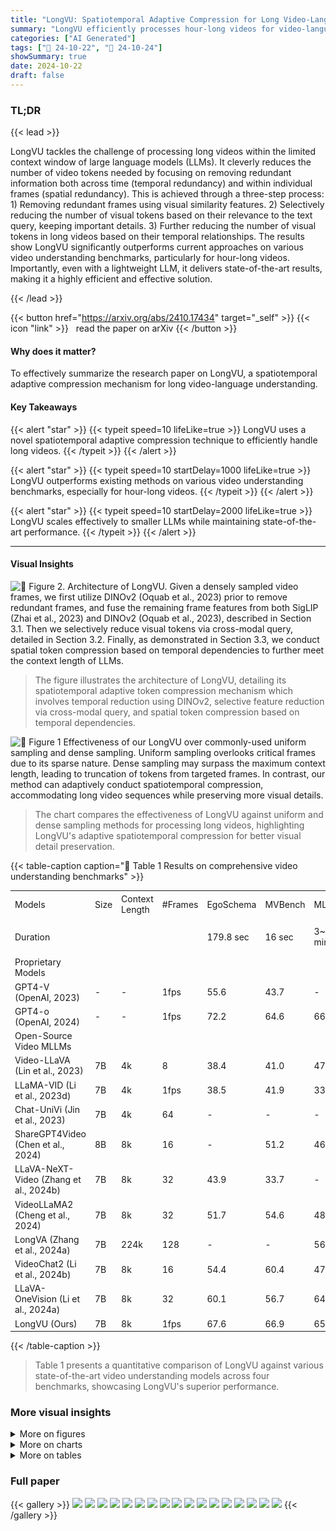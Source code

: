 ```yaml
---
title: "LongVU: Spatiotemporal Adaptive Compression for Long Video-Language Understanding"
summary: "LongVU efficiently processes hour-long videos for video-language understanding by adaptively compressing spatiotemporal redundancies, surpassing existing methods."
categories: ["AI Generated"]
tags: ["🔖 24-10-22", "🤗 24-10-24"]
showSummary: true
date: 2024-10-22
draft: false
---
```


### TL;DR


{{< lead >}}

LongVU tackles the challenge of processing long videos within the limited context window of large language models (LLMs).  It cleverly reduces the number of video tokens needed by focusing on removing redundant information both across time (temporal redundancy) and within individual frames (spatial redundancy). This is achieved through a three-step process: 1) Removing redundant frames using visual similarity features. 2) Selectively reducing the number of visual tokens based on their relevance to the text query, keeping important details. 3) Further reducing the number of visual tokens in long videos based on their temporal relationships.  The results show LongVU significantly outperforms current approaches on various video understanding benchmarks, particularly for hour-long videos. Importantly, even with a lightweight LLM, it delivers state-of-the-art results, making it a highly efficient and effective solution.

{{< /lead >}}


{{< button href="https://arxiv.org/abs/2410.17434" target="_self" >}}
{{< icon "link" >}} &nbsp; read the paper on arXiv
{{< /button >}}

#### Why does it matter?
To effectively summarize the research paper on LongVU, a spatiotemporal adaptive compression mechanism for long video-language understanding.
#### Key Takeaways

{{< alert "star" >}}
{{< typeit speed=10 lifeLike=true >}} LongVU uses a novel spatiotemporal adaptive compression technique to efficiently handle long videos. {{< /typeit >}}
{{< /alert >}}

{{< alert "star" >}}
{{< typeit speed=10 startDelay=1000 lifeLike=true >}} LongVU outperforms existing methods on various video understanding benchmarks, especially for hour-long videos. {{< /typeit >}}
{{< /alert >}}

{{< alert "star" >}}
{{< typeit speed=10 startDelay=2000 lifeLike=true >}} LongVU scales effectively to smaller LLMs while maintaining state-of-the-art performance. {{< /typeit >}}
{{< /alert >}}

------
#### Visual Insights



![](figures/figures_4_0.png "🔼 Figure 2. Architecture of LongVU. Given a densely sampled video frames, we first utilize DINOv2 (Oquab et al., 2023) prior to remove redundant frames, and fuse the remaining frame features from both SigLIP (Zhai et al., 2023) and DINOv2 (Oquab et al., 2023), described in Section 3.1. Then we selectively reduce visual tokens via cross-modal query, detailed in Section 3.2. Finally, as demonstrated in Section 3.3, we conduct spatial token compression based on temporal dependencies to further meet the context length of LLMs.")

> The figure illustrates the architecture of LongVU, detailing its spatiotemporal adaptive token compression mechanism which involves temporal reduction using DINOv2, selective feature reduction via cross-modal query, and spatial token compression based on temporal dependencies.





![](charts/charts_2_0.png "🔼 Figure 1 Effectiveness of our LongVU over commonly-used uniform sampling and dense sampling. Uniform sampling overlooks critical frames due to its sparse nature. Dense sampling may surpass the maximum context length, leading to truncation of tokens from targeted frames. In contrast, our method can adaptively conduct spatiotemporal compression, accommodating long video sequences while preserving more visual details.")

> The chart compares the effectiveness of LongVU against uniform and dense sampling methods for processing long videos, highlighting LongVU's adaptive spatiotemporal compression for better visual detail preservation.





{{< table-caption caption="🔽 Table 1 Results on comprehensive video understanding benchmarks" >}}
<table id='5' style='font-size:14px'><tr><td rowspan="2">Models</td><td rowspan="2">Size</td><td rowspan="2">Context Length</td><td rowspan="2">#Frames</td><td rowspan="2">EgoSchema</td><td rowspan="2">MVBench</td><td rowspan="2">MLVU</td><td colspan="2">VideoMME</td></tr><tr><td>Overall</td><td>Long</td></tr><tr><td>Duration</td><td></td><td></td><td></td><td>179.8 sec</td><td>16 sec</td><td>3~120 min</td><td>1〜60 min</td><td>30〜60 min</td></tr><tr><td>Proprietary Models</td><td></td><td></td><td></td><td></td><td></td><td></td><td></td><td></td></tr><tr><td>GPT4-V (OpenAI, 2023)</td><td>-</td><td>-</td><td>1fps</td><td>55.6</td><td>43.7</td><td>-</td><td>60.7</td><td>56.9</td></tr><tr><td>GPT4-o (OpenAI, 2024)</td><td>-</td><td>-</td><td>1fps</td><td>72.2</td><td>64.6</td><td>66.2</td><td>77.2</td><td>72.1</td></tr><tr><td>Open-Source Video MLLMs</td><td></td><td></td><td></td><td></td><td></td><td></td><td></td><td></td></tr><tr><td>Video-LLaVA (Lin et al., 2023)</td><td>7B</td><td>4k</td><td>8</td><td>38.4</td><td>41.0</td><td>47.3</td><td>40.4</td><td>38.1</td></tr><tr><td>LLaMA-VID (Li et al., 2023d)</td><td>7B</td><td>4k</td><td>1fps</td><td>38.5</td><td>41.9</td><td>33.2</td><td>-</td><td>-</td></tr><tr><td>Chat-UniVi (Jin et al., 2023)</td><td>7B</td><td>4k</td><td>64</td><td>-</td><td>-</td><td>-</td><td>45.9</td><td>41.8</td></tr><tr><td>ShareGPT4Video (Chen et al., 2024)</td><td>8B</td><td>8k</td><td>16</td><td>-</td><td>51.2</td><td>46.4</td><td>43.6</td><td>37.9</td></tr><tr><td>LLaVA-NeXT-Video (Zhang et al., 2024b)</td><td>7B</td><td>8k</td><td>32</td><td>43.9</td><td>33.7</td><td>-</td><td>46.5</td><td>-</td></tr><tr><td>VideoLLaMA2 (Cheng et al., 2024)</td><td>7B</td><td>8k</td><td>32</td><td>51.7</td><td>54.6</td><td>48.5</td><td>46.6</td><td>43.8</td></tr><tr><td>LongVA (Zhang et al., 2024a)</td><td>7B</td><td>224k</td><td>128</td><td>-</td><td>-</td><td>56.3</td><td>54.3</td><td>47.6</td></tr><tr><td>VideoChat2 (Li et al., 2024b)</td><td>7B</td><td>8k</td><td>16</td><td>54.4</td><td>60.4</td><td>47.9</td><td>54.6</td><td>39.2</td></tr><tr><td>LLaVA-OneVision (Li et al., 2024a)</td><td>7B</td><td>8k</td><td>32</td><td>60.1</td><td>56.7</td><td>64.7</td><td>58.2</td><td>46.7</td></tr><tr><td>LongVU (Ours)</td><td>7B</td><td>8k</td><td>1fps</td><td>67.6</td><td>66.9</td><td>65.4</td><td>60.6</td><td>59.5</td></tr></table>{{< /table-caption >}}

> Table 1 presents a quantitative comparison of LongVU against various state-of-the-art video understanding models across four benchmarks, showcasing LongVU's superior performance.



### More visual insights

<details>
<summary>More on figures
</summary>


![](figures/figures_8_1.png "🔼 Figure 3 Examples for various video understanding capabilities of LongVU model. We showcase that our LongVU is able to complete different types of video understanding tasks.")

> Figure 3 shows examples of LongVU's capabilities in various video understanding tasks, such as spatial-temporal orientation awareness, detailed description, action counting, and hour-long video understanding.


![](figures/figures_8_2.png "🔼 Figure 2. Architecture of LongVU. Given a densely sampled video frames, we first utilize DINOv2 (Oquab et al., 2023) prior to remove redundant frames, and fuse the remaining frame features from both SigLIP (Zhai et al., 2023) and DINOv2 (Oquab et al., 2023), described in Section 3.1. Then we selectively reduce visual tokens via cross-modal query, detailed in Section 3.2. Finally, as demonstrated in Section 3.3, we conduct spatial token compression based on temporal dependencies to further meet the context length of LLMs.")

> The figure illustrates the architecture of LongVU, a spatiotemporal adaptive compression mechanism for processing long videos.


![](figures/figures_16_0.png "🔼 Figure 6. Similarity comparison between SigLIP (Zhai et al., 2023) and DINOv2 (Oquab et al., 2023) features. The similarity is calculated between the first frame and the remainings. DINO concentrating on vision centric task effectively capture subtle frame differences compared with SigLIP (Zhai et al., 2023) which is aligned on semantic space.")

> The figure shows a comparison of feature similarity between SigLIP and DINOv2, illustrating DINOv2's superior ability to capture subtle frame differences due to its focus on visual-centric tasks.


</details>



<details>
<summary>More on charts
</summary>


![](charts/charts_10_0.png "🔼 Figure 4 We randomly sample hundreds of videos to demonstrate the frames/tokens level reduction rate. (a) The number of frames before/after temporal reduction based on DINOv2 features (Section 3.1). (b) The number of tokens before/after spatial token compression (Section 3.3).")

> The chart displays the number of frames and tokens before and after temporal and spatial reduction, respectively, demonstrating the effectiveness of the proposed compression method.


![](charts/charts_10_1.png "🔼 Figure 7 Needle-In-A-Video-Haystack results. Our spatiotemporal adaptive token compression scheme improves the score for locating the needle frame.")

> The heatmap visualizes the performance of different models (with and without different components) on the needle-in-a-haystack task, showing the impact of the spatiotemporal compression strategy.


![](charts/charts_10_2.png "🔼 Figure 7 Needle-In-A-Video-Haystack results. Our spatiotemporal adaptive token compression scheme improves the score for locating the needle frame.")

> The heatmap visualizes the performance of the needle-in-a-haystack task under different video lengths and compression strategies, showing improved performance with the proposed spatiotemporal adaptive token compression.


![](charts/charts_17_0.png "🔼 Figure 7 Needle-In-A-Video-Haystack results. Our spatiotemporal adaptive token compression scheme improves the score for locating the needle frame.")

> The heatmap shows the performance of different methods for locating a needle frame in a video with varying lengths and depths.


</details>



<details>
<summary>More on tables
</summary>


{{< table-caption caption="🔽 Table 2 Results of small-size video language models across video understanding benchmarks." >}}
<table id='3' style='font-size:14px'><tr><td rowspan="2">Models</td><td rowspan="2">EgoSchema</td><td rowspan="2">MVBench</td><td colspan="2">VideoMME</td><td rowspan="2">MLVU</td></tr><tr><td>Overall</td><td>Long</td></tr><tr><td>InternVL2 (InternLM2-1.8B) (OpenGVLab, 2024)</td><td>-</td><td>60.2</td><td>47.3</td><td>42.6</td><td>-</td></tr><tr><td>VideoChat2 (Phi-3-mini-4B) (Li et al., 2024b)</td><td>56.7</td><td>55.1</td><td>-</td><td>-</td><td>-</td></tr><tr><td>Phi-3.5-vision-instruct (Phi-3-mini-4B) (Abdin et al., 2024)</td><td>-</td><td>-</td><td>50.8</td><td>43.8</td><td>-</td></tr><tr><td>LongVU (Ours) (Llama3.2-3B)</td><td>59.1</td><td>60.9</td><td>51.5</td><td>47.2</td><td>55.9</td></tr></table>{{< /table-caption >}}

> Table 2 presents the performance comparison of several small-size video language models on various video understanding benchmarks, including EgoSchema, MVBench, VideoMME (Overall and Long subsets), and MLVU.


{{< table-caption caption="🔽 Table 3 Ablation studies of number of tokens per frame, different context lengths, and our spatiotemporal compression components." >}}
<table id='2' style='font-size:16px'><tr><td>Methods</td><td>Context Length</td><td>#Tokens</td><td>EgoSchema</td><td>VideoMME</td><td>MLVU</td></tr><tr><td>Uniform</td><td>16k</td><td>144</td><td>67.12</td><td>60.01</td><td>64.70</td></tr><tr><td>DINO</td><td>16k</td><td>144</td><td>67.34</td><td>61.25</td><td>64.83</td></tr><tr><td>Uniform</td><td>8k</td><td>64</td><td>66.84</td><td>57.56</td><td>60.87</td></tr><tr><td>Uniform</td><td>8k</td><td>144</td><td>66.28</td><td>58.84</td><td>63.28</td></tr><tr><td>SigLIP</td><td>8k</td><td>64</td><td>66.04</td><td>58.63</td><td>62.17</td></tr><tr><td>DINO</td><td>8k</td><td>64</td><td>66.20</td><td>59.90</td><td>62.54</td></tr><tr><td>DINO + Query</td><td>8k</td><td>64,  144</td><td>67.30</td><td>60.08</td><td>65.05</td></tr><tr><td>DINO + Query + STC (default)</td><td>8k</td><td>dynamic</td><td>67.62</td><td>60.56</td><td>65.44</td></tr></table>{{< /table-caption >}}

> Table 3 shows the ablation study of the number of tokens per frame, different context lengths, and the spatiotemporal compression components of the proposed model LongVU, comparing their performance on EgoSchema, VideoMME, and MLVU benchmarks.


{{< table-caption caption="🔽 Table 4 Ablation study on each subtask in MLVU (Zhou et al., 2024)." >}}
<table id='4' style='font-size:16px'><tr><td>Stratgy</td><td>count</td><td>ego</td><td>needle</td><td>order</td><td>plotQA</td><td>anomaly</td><td>reasoning</td><td>Avg</td></tr><tr><td>DINO</td><td>24.15</td><td>59.09</td><td>68.16</td><td>52.89</td><td>71.24</td><td>74.00</td><td>86.36</td><td>62.54</td></tr><tr><td>DINO+Query</td><td>28.98</td><td>55.39</td><td>78.87</td><td>56.37</td><td>72.35</td><td>75.50</td><td>87.87</td><td>65.05</td></tr><tr><td>DINO+Query+STC (default)</td><td>28.98</td><td>59.37</td><td>76.33</td><td>58.30</td><td>71.61</td><td>76.00</td><td>87.50</td><td>65.44</td></tr></table>{{< /table-caption >}}

> The table presents ablation study results on each subtask of the MLVU benchmark, comparing different strategies for spatiotemporal compression.


{{< table-caption caption="🔽 Table 1 Results on comprehensive video understanding benchmarks" >}}
<table id='7' style='font-size:20px'><tr><td>Model</td><td>Short</td><td>Medium</td><td>Long</td><td>Overall</td><td>Reduction rate</td></tr><tr><td>1st frame in sliding window (default)</td><td>64.7</td><td>58.2</td><td>59.5</td><td>60.9</td><td>55.47%</td></tr><tr><td>(K/2)th frame in sliding window</td><td>64.7</td><td>58.7</td><td>58.6</td><td>60.7</td><td>54.97%</td></tr><tr><td>frame with high changes</td><td>64.7</td><td>58.2</td><td>58.3</td><td>60.4</td><td>55.62%</td></tr></table>{{< /table-caption >}}

> Table 1 presents the quantitative results of LongVU and other video understanding models across various benchmarks, including EgoSchema, MVBench, VideoMME, and MLVU, showing LongVU's superior performance.


{{< table-caption caption="🔽 Table 6 Training data statistics." >}}
<table id='3' style='font-size:14px'><tr><td>Modality</td><td>Task</td><td># Samples</td><td>Dataset</td></tr><tr><td>Image-Text</td><td>Single-Image</td><td>3.2M</td><td>LLaVA-OneVision</td></tr><tr><td rowspan="4">Video-Text</td><td>Captioning</td><td>43K</td><td>TextVR, MovieChat, YouCook2</td></tr><tr><td>Classification</td><td>1K</td><td>Kinetics-710</td></tr><tr><td>VQA</td><td>424K</td><td>NExTQA, CLEVRER, EgoQA, TGIF, WebVidQA, DiDeMo</td></tr><tr><td>Instruction</td><td>85K</td><td>ShareGPT4Video</td></tr></table>{{< /table-caption >}}

> Table 6 presents the training data statistics, including the modality, task, number of samples, and datasets used for training the LongVU model.


{{< table-caption caption="🔽 Table 1 Results on comprehensive video understanding benchmarks" >}}
<table id='5' style='font-size:16px'><tr><td>Model</td><td>Size</td><td>Frames</td><td>Short</td><td>Medium</td><td>Long</td><td>Overall</td></tr><tr><td>Video-LLa VA (Lin et al., 2023)</td><td>7B</td><td>8</td><td>46.1</td><td>40.7</td><td>38.1</td><td>41.6</td></tr><tr><td>ShareGPT4Video (Chen et al., 2024)</td><td>8B</td><td>16</td><td>53.6</td><td>39.3</td><td>37.9</td><td>43.6</td></tr><tr><td>Chat- Univi-v1.5 (Jin et al., 2023)</td><td>7B</td><td>64</td><td>51.2</td><td>44.6</td><td>41.8</td><td>45.9</td></tr><tr><td>VideoLLaMA2 (Cheng et al., 2024)</td><td>7B</td><td>16</td><td>59.4</td><td>47.6</td><td>43.8</td><td>50.3</td></tr><tr><td>VideoChat2 (Li et al., 2024b)</td><td>7B</td><td>16</td><td>52.8</td><td>39.4</td><td>39.2</td><td>43.8</td></tr><tr><td>LongVA (Zhang et al., 2024a)</td><td>7B</td><td>128</td><td>61.6</td><td>50.4</td><td>47.6</td><td>54.3</td></tr><tr><td>LLaVA-OneVision (Li et al., 2024a)</td><td>7B</td><td>32</td><td>69.1</td><td>53.3</td><td>46.7</td><td>58.2</td></tr><tr><td>LongVU (Ours)</td><td>7B</td><td>1fps</td><td>64.7</td><td>58.2</td><td>59.5</td><td>60.9</td></tr></table>{{< /table-caption >}}

> Table 1 presents the quantitative results of various video understanding models on four benchmarks, including proprietary and open-source models,  comparing their performance across different video lengths.


{{< table-caption caption="🔽 Table 8 Ablation study on with or without FPE." >}}
<table id='1' style='font-size:18px'><tr><td>Methods</td><td>Context Length</td><td>#Tokens</td><td>EgoSchema</td><td>VideoMME</td><td>MLVU</td></tr><tr><td>DINO + Query</td><td>8k</td><td>64, / 144</td><td>67.30</td><td>60.08</td><td>65.05</td></tr><tr><td>DINO + Query + STC (default)</td><td>8k</td><td>dynamic</td><td>67.62</td><td>60.56</td><td>65.44</td></tr><tr><td>DINO + Query + STC + FPE</td><td>8k</td><td>dynamic</td><td>67.87</td><td>60.89</td><td>64.56</td></tr></table>{{< /table-caption >}}

> The table shows the ablation study of the model with or without Frame Positional Encoding (FPE) on EgoSchema, VideoMME, and MLVU datasets.


{{< table-caption caption="🔽 Table 9 Strategy ablations on each subtask in MLVU (Zhou et al., 2024)." >}}
<table id='3' style='font-size:18px'><tr><td>Stratgy</td><td>count</td><td>ego</td><td>needle</td><td>order</td><td>plotQA</td><td>anomaly</td><td>reasoning</td><td>Avg</td></tr><tr><td>DINO</td><td>24.15</td><td>59.09</td><td>68.16</td><td>52.89</td><td>71.24</td><td>74.0</td><td>86.36</td><td>62.54</td></tr><tr><td>DINO+Query</td><td>28.98</td><td>55.39</td><td>78.87</td><td>56.37</td><td>72.35</td><td>75.5</td><td>87.87</td><td>65.05</td></tr><tr><td>DINO +Query+STC (default)</td><td>28.98</td><td>59.37</td><td>76.33</td><td>58.30</td><td>71.61</td><td>76.0</td><td>87.50</td><td>65.44</td></tr><tr><td>DINO + Query+STC+ FPE</td><td>29.46</td><td>60.79</td><td>74.08</td><td>52.12</td><td>71.79</td><td>74.5</td><td>86.74</td><td>64.56</td></tr></table>{{< /table-caption >}}

> Table 9 shows the ablation study of each subtask in MLVU (Zhou et al., 2024) using different strategies for spatial token compression.


{{< table-caption caption="🔽 Table 1 Results on comprehensive video understanding benchmarks" >}}
<table id='3' style='font-size:18px'><tr><td>Model</td><td>SQA-IMG</td><td>MMVP</td><td>POPE</td><td>RealWorldQA</td></tr><tr><td>Before video SFT</td><td>95.44</td><td>51.33</td><td>86.65</td><td>61.06</td></tr><tr><td>After video SFT</td><td>83.94</td><td>32.00</td><td>81.23</td><td>47.65</td></tr></table>{{< /table-caption >}}

> Table 1 presents the performance comparison of LongVU against various video understanding models across four benchmarks (EgoSchema, MVBench, VideoMME, and MLVU), showing its superior performance, especially in long-video tasks.


</details>


### Full paper

{{< gallery >}}
<img src="paper_images/1.png" class="grid-w50 md:grid-w33 xl:grid-w25" />
<img src="paper_images/2.png" class="grid-w50 md:grid-w33 xl:grid-w25" />
<img src="paper_images/3.png" class="grid-w50 md:grid-w33 xl:grid-w25" />
<img src="paper_images/4.png" class="grid-w50 md:grid-w33 xl:grid-w25" />
<img src="paper_images/5.png" class="grid-w50 md:grid-w33 xl:grid-w25" />
<img src="paper_images/6.png" class="grid-w50 md:grid-w33 xl:grid-w25" />
<img src="paper_images/7.png" class="grid-w50 md:grid-w33 xl:grid-w25" />
<img src="paper_images/8.png" class="grid-w50 md:grid-w33 xl:grid-w25" />
<img src="paper_images/9.png" class="grid-w50 md:grid-w33 xl:grid-w25" />
<img src="paper_images/10.png" class="grid-w50 md:grid-w33 xl:grid-w25" />
<img src="paper_images/11.png" class="grid-w50 md:grid-w33 xl:grid-w25" />
<img src="paper_images/12.png" class="grid-w50 md:grid-w33 xl:grid-w25" />
<img src="paper_images/13.png" class="grid-w50 md:grid-w33 xl:grid-w25" />
<img src="paper_images/14.png" class="grid-w50 md:grid-w33 xl:grid-w25" />
<img src="paper_images/15.png" class="grid-w50 md:grid-w33 xl:grid-w25" />
<img src="paper_images/16.png" class="grid-w50 md:grid-w33 xl:grid-w25" />
<img src="paper_images/17.png" class="grid-w50 md:grid-w33 xl:grid-w25" />
{{< /gallery >}}